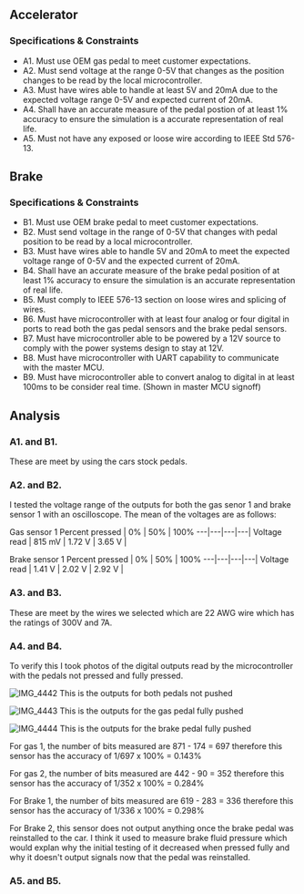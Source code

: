 
## Accelerator

### Specifications & Constraints
- A1. Must use OEM gas pedal to meet customer expectations.
- A2. Must send voltage at the range 0-5V that changes as the position changes to be read by the local microcontroller.
- A3. Must have wires able to handle at least 5V and 20mA due to the expected voltage range 0-5V and expected current of 20mA.
- A4. Shall have an accurate measure of the pedal postion of at least 1% accuracy to ensure the simulation is a accurate representation of real life. 
- A5. Must not have any exposed or loose wire according to IEEE Std 576-13.  

## Brake 

### Specifications & Constraints
- B1. Must use OEM brake pedal to meet customer expectations.
- B2. Must send voltage in the range of 0-5V that changes with pedal position to be read by a local microcontroller.
- B3. Must have wires able to handle 5V and 20mA to meet the expected voltage range of 0-5V and the expected current of 20mA. 
- B4. Shall have an accurate measure of the brake pedal position of at least 1% accuracy to ensure the simulation is an accurate representation of real life.
- B5. Must comply to IEEE 576-13 section on loose wires and splicing of wires.
- B6. Must have microcontroller with at least four analog or four digital in ports to read both the gas pedal sensors and the brake pedal sensors.
- B7. Must have microcontroller able to be powered by a 12V source to comply with the power systems design to stay at 12V.
- B8. Must have microcontroller with UART capability to communicate with the master MCU. 
- B9. Must have microcontroller able to convert analog to digital in at least 100ms to be consider real time. (Shown in master MCU signoff)

## Analysis

### A1. and B1.
These are meet by using the cars stock pedals.

### A2. and B2.
I tested the voltage range of the outputs for both the gas senor 1 and brake sensor 1 with an oscilloscope. The mean of the voltages are as follows:

Gas sensor 1
Percent pressed | 0% | 50% | 100% 
---|---|---|---|
Voltage read | 815 mV | 1.72 V | 3.65 V |

Brake sensor 1 
Percent pressed | 0% | 50% | 100% 
---|---|---|---|
Voltage read | 1.41 V | 2.02 V | 2.92 V |

### A3. and B3. 
These are meet by the wires we selected which are 22 AWG wire which has the ratings of 300V and 7A.

### A4. and B4.
To verify this I took photos of the digital outputs read by the microcontroller with the pedals not pressed and fully pressed. 

![IMG_4442](https://user-images.githubusercontent.com/117474294/228936196-a5f22cfc-60c2-4675-8a90-896ebfd33178.jpg)
This is the outputs for both pedals not pushed 

![IMG_4443](https://user-images.githubusercontent.com/117474294/228936314-22af8da2-56e5-46e9-96d2-98ebb78d5dc8.jpg)
This is the outputs for the gas pedal fully pushed

![IMG_4444](https://user-images.githubusercontent.com/117474294/228936419-b43abfb2-5bec-4109-a971-1bb929667f9d.jpg)
This is the outputs for the brake pedal fully pushed

For gas 1, the number of bits measured are 871 - 174 = 697 therefore this sensor has the accuracy of 1/697 x 100% = 0.143%

For gas 2, the number of bits measured are 442 - 90 = 352 therefore this sensor has the accuracy of 1/352 x 100% = 0.284%

For Brake 1, the number of bits measured are 619 - 283 = 336 therefore this sensor has the accuracy of 1/336 x 100% = 0.298%

For Brake 2, this sensor does not output anything once the brake pedal was reinstalled to the car. I think it used to measure brake fluid pressure which would explan why the initial testing of it decreased when pressed fully and why it doesn't output signals now that the pedal was reinstalled.

### A5. and B5.


